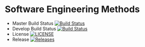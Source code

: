 # Software Engineering Methods

- Master Build Status [![Build Status](https://travis-ci.com/Lam1412/sem.svg?branch=master)](https://travis-ci.com/Lam1412/sem)
- Develop Build Status [![Build Status](https://travis-ci.com/Lam1412/sem.svg?branch=Develop)](https://travis-ci.com/Lam1412/sem)  
- License [![LICENSE](https://img.shields.io/github/license/Lam1412/sem.svg?style=flat-square)](https://github.com/Lam1412/sem/blob/master/LICENSE)
- Release [![Releases](https://img.shields.io/github/release/Lam1412/sem/all.svg?style=flat-square)](https://github.com/Lam1412/sem/releases)